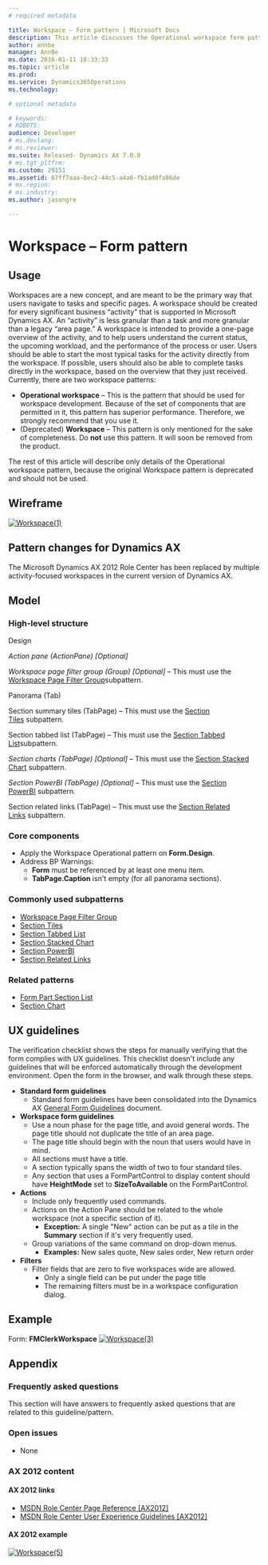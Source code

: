 ```yaml
---
# required metadata

title: Workspace – Form pattern | Microsoft Docs
description: This article discusses the Operational workspace form pattern. Workspaces are a new concept in Microsoft Dynamics AX, and are intended to be the primary way that users navigate to tasks and specific pages. A workspace should be created for every significant business activity that is supported.  
author: annbe
manager: AnnBe
ms.date: 2016-01-11 18:33:33
ms.topic: article
ms.prod: 
ms.service: Dynamics365Operations
ms.technology: 

# optional metadata

# keywords: 
# ROBOTS: 
audience: Developer
# ms.devlang: 
# ms.reviewer: 
ms.suite: Released- Dynamics AX 7.0.0
# ms.tgt_pltfrm: 
ms.custom: 29151
ms.assetid: 67ff7aaa-8ec2-44c5-a4a6-fb1ad0fa86de
# ms.region: 
# ms.industry: 
ms.author: jasongre

---
```


# Workspace – Form pattern

Usage
-----

Workspaces are a new concept, and are meant to be the primary way that users navigate to tasks and specific pages. A workspace should be created for every significant business “activity” that is supported in Microsoft Dynamics AX. An “activity” is less granular than a task and more granular than a legacy “area page.” A workspace is intended to provide a one-page overview of the activity, and to help users understand the current status, the upcoming workload, and the performance of the process or user. Users should be able to start the most typical tasks for the activity directly from the workspace. If possible, users should also be able to complete tasks directly in the workspace, based on the overview that they just received. Currently, there are two workspace patterns:

-   **Operational workspace** – This is the pattern that should be used for workspace development. Because of the set of components that are permitted in it, this pattern has superior performance. Therefore, we strongly recommend that you use it.
-   (Deprecated) **Workspace** – This pattern is only mentioned for the sake of completeness. Do **not** use this pattern. It will soon be removed from the product.

The rest of this article will describe only details of the Operational workspace pattern, because the original Workspace pattern is deprecated and should not be used.

## Wireframe
[![Workspace(1)](media/Workspace1.png)](media/Workspace1.png)

## Pattern changes for Dynamics AX
The Microsoft Dynamics AX 2012 Role Center has been replaced by multiple activity-focused workspaces in the current version of Dynamics AX.

## Model
### High-level structure

Design

*Action pane (ActionPane) \[Optional\]*

*Workspace page filter group (Group) \[Optional\]* – This must use the [Workspace Page Filter Group](http://ax.help.dynamics.com/en/wiki/workspace-filter-group-subpattern/)subpattern.

Panorama (Tab)

Section summary tiles (TabPage) – This must use the [Section Tiles](http://ax.help.dynamics.com/en/wiki/section-tiles-subpattern/) subpattern.

Section tabbed list (TabPage) – This must use the [Section Tabbed List](http://ax.help.dynamics.com/en/wiki/section-tabbed-list-subpattern/)subpattern.

*Section charts (TabPage) \[Optional\]* – This must use the [Section Stacked Chart](http://ax.help.dynamics.com/en/wiki/section-stacked-chart-subpattern/) subpattern.

*Section PowerBI (TabPage) \[Optional\]* – This must use the [Section PowerBI](http://ax.help.dynamics.com/en/wiki/section-powerbi-subpattern/) subpattern.

Section related links (TabPage) – This must use the [Section Related Links](http://ax.help.dynamics.com/en/wiki/section-related-links-subpattern/) subpattern.

### Core components

-   Apply the Workspace Operational pattern on **Form.Design**.
-   Address BP Warnings:
    -   **Form** must be referenced by at least one menu item.
    -   **TabPage.Caption** isn't empty (for all panorama sections).

### Commonly used subpatterns

-   [Workspace Page Filter Group ](http://ax.help.dynamics.com/en/wiki/workspace-filter-group-subpattern/)
-   [Section Tiles](http://ax.help.dynamics.com/en/wiki/section-tiles-subpattern/)
-   [Section Tabbed List ](http://ax.help.dynamics.com/en/wiki/section-tabbed-list-subpattern/)
-   [Section Stacked Chart](http://ax.help.dynamics.com/en/wiki/section-stacked-chart-subpattern/)
-   [Section PowerBI](http://ax.help.dynamics.com/en/wiki/section-powerbi-subpattern/)
-   [Section Related Links](http://ax.help.dynamics.com/en/wiki/section-related-links-subpattern/)

### Related patterns

-   [Form Part Section List](http://ax.help.dynamics.com/en/wiki/section-list-form-pattern/)
-   [Section Chart](http://ax.help.dynamics.com/en/wiki/section-chart-form-pattern/)

## UX guidelines
The verification checklist shows the steps for manually verifying that the form complies with UX guidelines. This checklist doesn't include any guidelines that will be enforced automatically through the development environment. Open the form in the browser, and walk through these steps.

-   **Standard form guidelines**
    -   Standard form guidelines have been consolidated into the Dynamics AX [General Form Guidelines](http://ax.help.dynamics.com/en/wiki/general-form-guidelines/) document.
-   **Workspace form guidelines**
    -   Use a noun phase for the page title, and avoid general words. The page title should not duplicate the title of an area page.
    -   The page title should begin with the noun that users would have in mind.
    -   All sections must have a title.
    -   A section typically spans the width of two to four standard tiles.
    -   Any section that uses a FormPartControl to display content should have **HeightMode** set to **SizeToAvailable** on the FormPartControl.
-   **Actions**
    -   Include only frequently used commands.
    -   Actions on the Action Pane should be related to the whole workspace (not a specific section of it).
        -   **Exception:** A single "New" action can be put as a tile in the **Summary** section if it's very frequently used.
    -   Group variations of the same command on drop-down menus.
        -   **Examples:** New sales quote, New sales order, New return order
-   **Filters**
    -   Filter fields that are zero to five workspaces wide are allowed.
        -   Only a single field can be put under the page title
        -   The remaining filters must be in a workspace configuration dialog.

## Example
Form: **FMClerkWorkspace** [![Workspace(3)](media/Workspace3.png)](media/Workspace3.png)

## Appendix
### Frequently asked questions

This section will have answers to frequently asked questions that are related to this guideline/pattern.

### Open issues

-   None

### AX 2012 content

#### AX 2012 links

-   [MSDN Role Center Page Reference \[AX2012\]](http://msdn.microsoft.com/en-us/library/cc558235.aspx)
-   [MSDN Role Center User Experience Guidelines \[AX2012\]](http://msdn.microsoft.com/en-us/library/gg886608.aspx)

#### AX 2012 example

[![Workspace(5)](media/Workspace5.png)](media/Workspace5.png)

